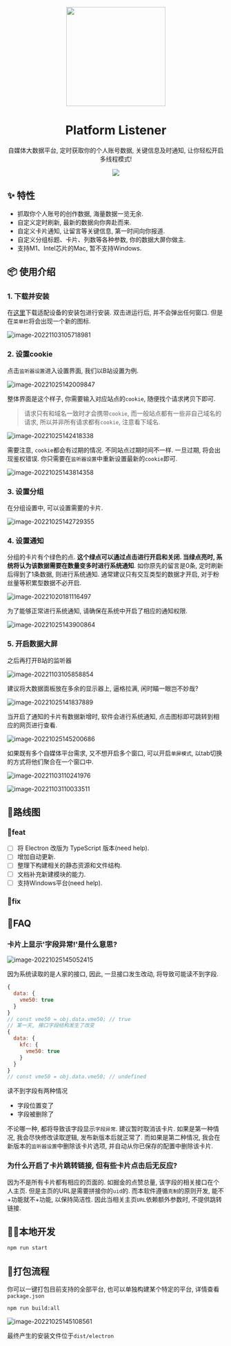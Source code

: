 <p align="center">
    <img width="230" src="https://eve-sama.oss-cn-shanghai.aliyuncs.com/blog/202210251258890.png">
</p>
<h1 align="center">
Platform Listener
</h1>
<p align="center">
自媒体大数据平台, 定时获取你的个人账号数据, 关键信息及时通知, 让你轻松开启多线程模式!
</p>

<p align="center">
<img src="https://eve-sama.oss-cn-shanghai.aliyuncs.com/blog/202210251418921.png">
<p>

## ✨ 特性

- 抓取你个人账号的创作数据, 海量数据一览无余.
- 自定义定时刷新, 最新的数据向你奔赴而来.
- 自定义卡片通知, 让留言等关键信息, 第一时间向你报道.
- 自定义分组标题、卡片、列数等各种参数, 你的数据大屏你做主.
- 支持M1、Intel芯片的Mac, 暂不支持Windows.

## 📦 使用介绍

### 1. 下载并安装

在[这里](https://github.com/Eve-Sama/platform-listener/releases)下载适配设备的安装包进行安装. 双击进运行后, 并不会弹出任何窗口. 但是在`菜单栏`将会出现一个新的图标.

![image-20221103105718981](https://eve-sama.oss-cn-shanghai.aliyuncs.com/blog/202211031057006.png)

### 2. 设置cookie

点击`监听器设置`进入设置界面, 我们以B站设置为例.

![image-20221025142009847](https://eve-sama.oss-cn-shanghai.aliyuncs.com/blog/202210251420883.png)

整体界面是这个样子, 你需要输入对应站点的`cookie`, 随便找个请求拷贝下即可.

> 请求只有和域名一致时才会携带`cookie`, 而一般站点都有一些非自己域名的请求, 所以并非所有请求都有`cookie`, 注意看下域名.

![image-20221025142418338](https://eve-sama.oss-cn-shanghai.aliyuncs.com/blog/202210251424376.png)

需要注意, `cookie`都会有过期的情况. 不同站点过期时间不一样. 一旦过期, 将会出现鉴权错误. 你只需要在`监听器设置`中重新设置最新的`cookie`即可. 

![image-20221025143814358](https://eve-sama.oss-cn-shanghai.aliyuncs.com/blog/202210251438398.png)

### 3. 设置分组

在分组设置中, 可以设置需要的卡片.

![image-20221025142729355](https://eve-sama.oss-cn-shanghai.aliyuncs.com/blog/202210251427375.png)

### 4. 设置通知

分组的卡片有个绿色的点. **这个绿点可以通过点击进行开启和关闭. 当绿点亮时, 系统将认为该数据需要在数量变多时进行系统通知**. 如你原先的留言是0条, 定时刷新后得到了1条数据, 则进行系统通知. 通常建议只有交互类型的数据才开启, 对于粉丝量等积累型数据不必开启.

![image-20221020181116497](https://eve-sama.oss-cn-shanghai.aliyuncs.com/blog/202210251255298.png)

为了能够正常进行系统通知, 请确保在系统中开启了相应的通知权限.

![image-20221025143900864](https://eve-sama.oss-cn-shanghai.aliyuncs.com/blog/202210251439904.png)

### 5. 开启数据大屏

之后再打开B站的监听器

![image-20221103105858854](https://eve-sama.oss-cn-shanghai.aliyuncs.com/blog/202211031058886.png)

建议将大数据面板放在多余的显示器上, 逼格拉满, 闲时瞄一眼岂不妙哉?

![image-20221025141837889](https://eve-sama.oss-cn-shanghai.aliyuncs.com/blog/202210251429127.png)

当开启了通知的卡片有数据新增时, 软件会进行系统通知, 点击图标即可跳转到相应的网页进行查看.

![image-20221025145200686](https://eve-sama.oss-cn-shanghai.aliyuncs.com/blog/202210251452726.png)

如果既有多个自媒体平台需求, 又不想开启多个窗口, 可以开启`单屏模式`, 以tab切换的方式将他们聚合在一个窗口中.

![image-20221103110241976](https://eve-sama.oss-cn-shanghai.aliyuncs.com/blog/202211031102009.png)

![image-20221103110033511](https://eve-sama.oss-cn-shanghai.aliyuncs.com/blog/202211031100552.png)

## 🔨路线图

### 💪feat

 - [ ] 将 Electron 改版为 TypeScript 版本(need help).
 - [ ] 增加自动更新.
 - [ ] 整理下构建相关的静态资源和文件结构.
 - [ ] 文档补充新建模块的能力.
 - [ ] 支持Windows平台(need help).

### 🐛fix

## 🙋FAQ

### 卡片上显示'字段异常!'是什么意思?

![image-20221025145052415](https://eve-sama.oss-cn-shanghai.aliyuncs.com/blog/202210251450458.png)

因为系统读取的是人家的接口, 因此, 一旦接口发生改动, 将导致可能读不到字段.
```javascript
{
  data: {
    vme50: true
  }
}
// const vme50 = obj.data.vme50; // true
// 某一天, 接口字段结构发生了改变
{
  data: {
    kfc: {
      vme50: true
    }
  }
}
// const vme50 = obj.data.vme50; // undefined
```
读不到字段有两种情况
 - 字段位置变了
 - 字段被删除了

不论哪一种, 都将导致该字段显示`字段异常`. 建议暂时取消该卡片. 如果是第一种情况, 我会尽快修改读取逻辑, 发布新版本后就正常了. 而如果是第二种情况, 我会在新版本的`监听器设置`中删除该卡片选项, 并自动从你已保存的配置中删除该卡片.

### 为什么开启了卡片跳转链接, 但有些卡片点击后无反应?

因为不是所有卡片都有相应的页面的. 如掘金的点赞总量, 该字段的相关接口在个人主页. 但是主页的URL是需要拼接你的`uid`的. 而本软件遵循`克制`的原则开发, 能不+功能就不+功能, 以保持简洁性. 因此当相关主页`URL`依赖额外参数时, 不提供跳转链接.

## 🧑‍💻本地开发

```bash
npm run start
```

## 🚀打包流程

你可以一键打包目前支持的全部平台, 也可以单独构建某个特定的平台, 详情查看`package.json`

```bash
npm run build:all
```

![image-20221025145108561](https://eve-sama.oss-cn-shanghai.aliyuncs.com/blog/202210251451594.png)

最终产生的安装文件位于`dist/electron`


